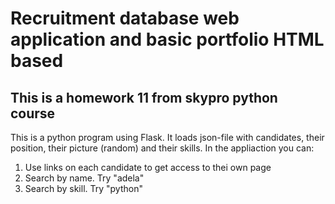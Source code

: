 # Recruitment database web application and basic portfolio HTML based
## This is a homework 11 from skypro python course
This is a python program using Flask. It loads json-file with candidates, their position, their picture (random) and their skills.
In the appliaction you can:
1) Use links on each candidate to get access to thei own page
2) Search by name. Try "adela"
3) Search by skill. Try "python"

